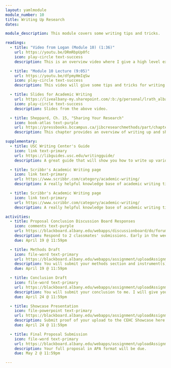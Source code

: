 ```yaml
---
layout: yamlmodule
module_number: 10
title: Writing Up Research
dates:

module_description: This module covers some writing tips and tricks.

readings:
  - title: "Video from Logan (Module 10) (1:36)"
    url: https://youtu.be/DRmRbpUp0fc
    icon: play-circle text-success
    description: This is an overview video where I give a high level explanation of the readings and describe this week's tasks.

  - title: "Module 10 Lecture (9:05)"
    url: https://youtu.be/dfpmyHmIqSw
    icon: play-circle text-success
    description: This video will give some tips and tricks for writing coherently and cohesively.

  - title: Slides for Academic Writing
    url: https://livealbany-my.sharepoint.com/:b:/g/personal/lrath_albany_edu/EbZNTjEJn9RNofLTXPmMDbMByg-UgZ8Yp6dAowI2okR5LA?e=z6k8QO
    icon: play-circle text-success
    description: Slides from the above video.

  - title: Sheppard, Ch. 15, "Sharing Your Research"
    icon: book-atlas text-purple
    url: https://pressbooks.bccampus.ca/jibcresearchmethods/part/chapter-15-sharing-your-research/
    description: This chapter provides an overview of writing up and sharing your research based on audience and format.

supplementary:
  - title: USC Writing Center's Guide
    icon: link text-primary
    url: https://libguides.usc.edu/writingguide/
    description: A great guide that will show you how to write up various sections of a paper.

  - title: Scribbr's Academic Writing page
    icon: link text-primary
    url: https://www.scribbr.com/category/academic-writing/
    description: A really helpful knowledge base of academic writing tips and tricks. Check out the <a href="https://www.scribbr.com/academic-writing/transition-words/" target="_blank">transitions words</a> page, for example.

  - title: Scribbr's Academic Writing page
    icon: link text-primary
    url: https://www.scribbr.com/category/academic-writing/
    description: A really helpful knowledge base of academic writing tips and tricks. Check out the <a href="https://www.scribbr.com/academic-writing/transition-words/" target="_blank">transitions words</a> page or the <a href="https://www.scribbr.com/apa-style/methods-section/" target="_blank">methods</a>, for example.

activities:
  - title: Proposal Conclusion Discussion Board Responses
    icon: comments text-purple
    url: https://blackboard.albany.edu/webapps/discussionboard/do/forum?action=list_threads&course_id=_174705_1&nav=discussion_board_entry&conf_id=_283757_1&forum_id=_613517_1
    description: Respond to 2 classmates' submissions. Early in the week you can respond to their post with just your name in order to sign up to review their paper. Then, later in the week, create another discussion board post with feedback. If two people have already claimed someone's post, you need to pick someone else's paper. While you will provide your feedback in a discussion board post, you may also leave specific comments or questions directly on the document.
    due: April 19 @ 11:59pm

  - title: Methods Draft
    icon: file-word text-primary
    url: https://blackboard.albany.edu/webapps/assignment/uploadAssignment?content_id=_7859695_1&course_id=_174705_1&group_id=&mode=cpview
    description: You will submit your methods section and instrument(s) (as appendices) to me. I will give you feedback and then you will re-submit it as an additional attempt.
    due: April 19 @ 11:59pm

  - title: Conclusion Draft
    icon: file-word text-primary
    url: https://blackboard.albany.edu/webapps/assignment/uploadAssignment?content_id=_7859696_1&course_id=_174705_1&group_id=&mode=cpview
    description: You will submit your conclusion to me. I will give you feedback and then you will re-submit it as an additional attempt.
    due: April 24 @ 11:59pm

  - title: Showcase Presentation
    icon: file-powerpoint text-primary
    url: https://blackboard.albany.edu/webapps/assignment/uploadAssignment?content_id=_8042219_1&course_id=_174705_1&group_id=&mode=cpview
    description: Submit proof of your upload to the CEHC Showcase here.
    due: April 24 @ 11:59pm

  - title: Final Proposal Submission
    icon: file-word text-primary
    url: https://blackboard.albany.edu/webapps/assignment/uploadAssignment?content_id=_8049372_1&course_id=_174705_1&group_id=&mode=cpview
    description: Your full proposal in APA format will be due.
    due: May 2 @ 11:59pm

---
```

